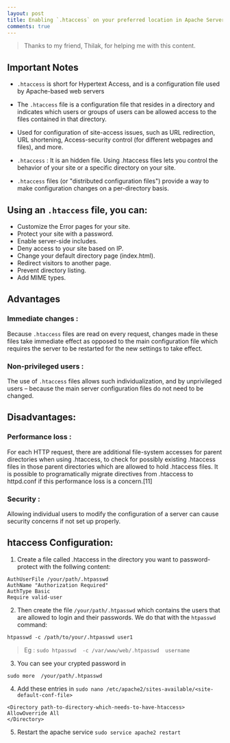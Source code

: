 ```yaml
---
layout: post
title: Enabling `.htaccess` on your preferred location in Apache Server
comments: true
---
```


> Thanks to my friend, Thilak, for helping me with this content.

## Important Notes

- `.htaccess` is short for Hypertext Access, and is a configuration file used by Apache-based web servers

- The `.htaccess` file is a configuration file that resides in a directory and indicates which users or groups of users can be allowed access to the files contained in that directory.

- Used for configuration of site-access issues, such as URL redirection, URL shortening, Access-security control (for different webpages and files), and more.

- `.htaccess` : It is an hidden file. Using .htaccess files lets you control the behavior of your site or a specific directory on your site.

- `.htaccess` files (or "distributed configuration files") provide a way to make configuration changes on a per-directory basis.

## Using an `.htaccess` file, you can:
- Customize the Error pages for your site.
- Protect your site with a password.
- Enable server-side includes.
- Deny access to your site based on IP.
- Change your default directory page (index.html).
- Redirect visitors to another page.
- Prevent directory listing.
- Add MIME types.

## Advantages
### Immediate changes :

Because `.htaccess` files are read on every request, changes made in these files take immediate effect as opposed to the main configuration file which requires the server to be restarted for the new settings to take effect.

### Non-privileged users :

The use of `.htaccess` files allows such individualization, and by unprivileged users – because the main server configuration files do not need to be changed.

## Disadvantages:
### Performance loss :

For each HTTP request, there are additional file-system accesses for parent directories when using .htaccess, to check for possibly existing .htaccess files in those parent directories which are allowed to hold .htaccess files. It is possible to programatically migrate directives from .htaccess to httpd.conf if this performance loss is a concern.[11]

### Security :

Allowing individual users to modify the configuration of a server can cause security concerns if not set up properly.

## htaccess Configuration:

1. Create a file called .htaccess in the directory you want to password-protect with the follwing content:
```
AuthUserFile /your/path/.htpasswd
AuthName "Authorization Required"
AuthType Basic
Require valid-user
```

2. Then create the file `/your/path/.htpasswd` which contains the users that are allowed to login and their passwords. We do that with the `htpasswd` command:

```
htpasswd -c /path/to/your/.htpasswd user1
```

> Eg : `sudo htpasswd  -c /var/www/web/.htpasswd  username`

3. You can see your  crypted  password  in
```
sudo more  /your/path/.htpasswd
```

4. Add these entries in `sudo nano /etc/apache2/sites-available/<site-default-conf-file>`

```
<Directory path-to-directory-which-needs-to-have-htaccess>
AllowOverride All
</Directory>
```
5.  Restart the apache service `sudo service apache2 restart`
